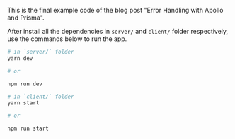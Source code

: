 This is the final example code of the blog post "Error Handling with Apollo and Prisma".

After install all the dependencies in `server/` and `client/` folder respectively, use the commands below to run the app.

```bash
# in `server/` folder
yarn dev

# or

npm run dev
```

```bash
# in `client/` folder
yarn start

# or

npm run start
```
